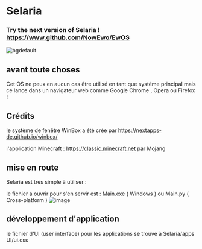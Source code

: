 # Selaria
### Try the next version of Selaria ! https://www.github.com/NowEwo/EwOS
![bgdefault](https://user-images.githubusercontent.com/77587065/153614505-e5d863e2-0752-4a0c-8f5a-cf633ba010b2.png)
## avant toute choses
Cet OS ne peux en aucun cas être utilisé en tant que système principal mais ce lance dans un navigateur web comme Google Chrome , Opera ou Firefox !
## Crédits
le système de fenêtre WinBox a été crée par https://nextapps-de.github.io/winbox/

l'application Minecraft : https://classic.minecraft.net par Mojang
## mise en route
Selaria est très simple à utiliser :

le fichier a ouvrir pour s'en servir est : Main.exe ( Windows ) ou Main.py ( Cross-platform )
![image](https://user-images.githubusercontent.com/77587065/158867478-72ad6bee-730c-4e26-916d-305803ea9767.png)

## développement d'application

le fichier d'UI (user interface) pour les applications se trouve à Selaria/apps UI/ui.css
